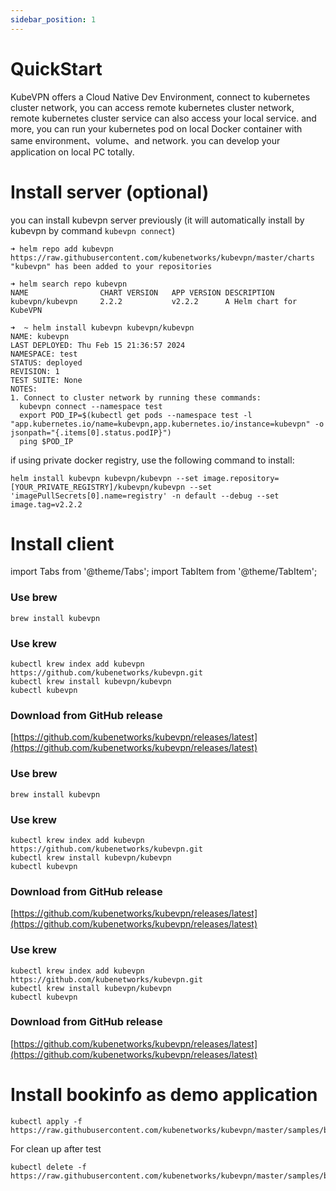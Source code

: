 ```yaml
---
sidebar_position: 1
---
```


# QuickStart

KubeVPN offers a Cloud Native Dev Environment, connect to kubernetes cluster network, you can access remote kubernetes
cluster
network, remote kubernetes cluster service can also access your local service. and more, you can run your kubernetes pod
on local Docker container with same environment、volume、and network. you can develop your application on local PC
totally.

# Install server (optional)

you can install kubevpn server previously (it will automatically install by kubevpn by command `kubevpn connect`)

```shell
➜ helm repo add kubevpn https://raw.githubusercontent.com/kubenetworks/kubevpn/master/charts
"kubevpn" has been added to your repositories
```

```shell
➜ helm search repo kubevpn
NAME            	CHART VERSION	APP VERSION	DESCRIPTION
kubevpn/kubevpn 	2.2.2        	v2.2.2     	A Helm chart for KubeVPN
```

```shell
➜  ~ helm install kubevpn kubevpn/kubevpn
NAME: kubevpn
LAST DEPLOYED: Thu Feb 15 21:36:57 2024
NAMESPACE: test
STATUS: deployed
REVISION: 1
TEST SUITE: None
NOTES:
1. Connect to cluster network by running these commands:
  kubevpn connect --namespace test
  export POD_IP=$(kubectl get pods --namespace test -l "app.kubernetes.io/name=kubevpn,app.kubernetes.io/instance=kubevpn" -o jsonpath="{.items[0].status.podIP}")
  ping $POD_IP
```

if using private docker registry, use the following command to install:

```shell
helm install kubevpn kubevpn/kubevpn --set image.repository=[YOUR_PRIVATE_REGISTRY]/kubevpn/kubevpn --set 'imagePullSecrets[0].name=registry' -n default --debug --set image.tag=v2.2.2
```

# Install client

import Tabs from '@theme/Tabs';
import TabItem from '@theme/TabItem';

<Tabs>
  <TabItem value="macOS" label="macOS" default>

### Use brew

```shell
brew install kubevpn
```

### Use krew

```shell
kubectl krew index add kubevpn https://github.com/kubenetworks/kubevpn.git
kubectl krew install kubevpn/kubevpn
kubectl kubevpn
```

### Download from GitHub release

[https://github.com/kubenetworks/kubevpn/releases/latest](https://github.com/kubenetworks/kubevpn/releases/latest)

</TabItem>
<TabItem value="Linux" label="Linux">

### Use brew

```shell
brew install kubevpn
```

### Use krew

```shell
kubectl krew index add kubevpn https://github.com/kubenetworks/kubevpn.git
kubectl krew install kubevpn/kubevpn
kubectl kubevpn
```

### Download from GitHub release

[https://github.com/kubenetworks/kubevpn/releases/latest](https://github.com/kubenetworks/kubevpn/releases/latest)

</TabItem>

<TabItem value="Windows" label="Windows">

### Use krew

```shell
kubectl krew index add kubevpn https://github.com/kubenetworks/kubevpn.git
kubectl krew install kubevpn/kubevpn
kubectl kubevpn
```

### Download from GitHub release

[https://github.com/kubenetworks/kubevpn/releases/latest](https://github.com/kubenetworks/kubevpn/releases/latest)

</TabItem>

</Tabs>

# Install bookinfo as demo application

```shell
kubectl apply -f https://raw.githubusercontent.com/kubenetworks/kubevpn/master/samples/bookinfo.yaml
```

For clean up after test

```shell
kubectl delete -f https://raw.githubusercontent.com/kubenetworks/kubevpn/master/samples/bookinfo.yaml
```